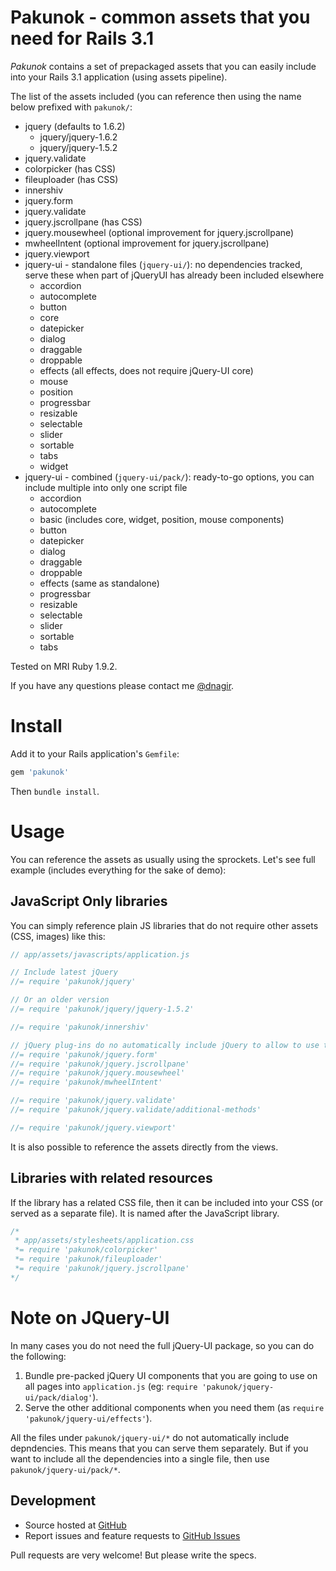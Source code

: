 # Pakunok - common assets that you need for Rails 3.1

_Pakunok_ contains a set of prepackaged assets that you can easily include into your Rails 3.1 application (using assets pipeline).

The list of the assets included (you can reference then using the name below prefixed with `pakunok/`:

- jquery (defaults to 1.6.2)
  - jquery/jquery-1.6.2
  - jquery/jquery-1.5.2
- jquery.validate
- colorpicker (has CSS)
- fileuploader (has CSS)
- innershiv
- jquery.form
- jquery.validate
- jquery.jscrollpane (has CSS)
- jquery.mousewheel (optional improvement for jquery.jscrollpane)
- mwheelIntent  (optional improvement for jquery.jscrollpane)
- jquery.viewport
- jquery-ui - standalone files (`jquery-ui/`): no dependencies tracked, serve these when part of jQueryUI has already been included elsewhere
  - accordion
  - autocomplete
  - button
  - core
  - datepicker
  - dialog
  - draggable
  - droppable
  - effects (all effects, does not require jQuery-UI core)
  - mouse
  - position
  - progressbar
  - resizable
  - selectable
  - slider
  - sortable
  - tabs
  - widget
- jquery-ui -  combined (`jquery-ui/pack/`): ready-to-go options, you can include multiple into only one script file
  - accordion
  - autocomplete
  - basic (includes core, widget, position, mouse components)
  - button
  - datepicker
  - dialog
  - draggable
  - droppable
  - effects (same as standalone)
  - progressbar
  - resizable
  - selectable
  - slider
  - sortable
  - tabs


Tested on MRI Ruby 1.9.2.

If you have any questions please contact me [@dnagir](http://www.ApproachE.com).


# Install

Add it to your Rails application's `Gemfile`:

```ruby
gem 'pakunok'
```

Then `bundle install`.

# Usage

You can reference the assets as usually using the sprockets.
Let's see full example (includes everything for the sake of demo):



## JavaScript Only libraries

You can simply reference plain JS libraries that do not require other assets (CSS, images) like this:

```javascript
// app/assets/javascripts/application.js

// Include latest jQuery
//= require 'pakunok/jquery'

// Or an older version
//= require 'pakunok/jquery/jquery-1.5.2'

//= require 'pakunok/innershiv'

// jQuery plug-ins do no automatically include jQuery to allow to use them as a separate script tag
//= require 'pakunok/jquery.form'
//= require 'pakunok/jquery.jscrollpane'
//= require 'pakunok/jquery.mousewheel'
//= require 'pakunok/mwheelIntent'

//= require 'pakunok/jquery.validate'
//= require 'pakunok/jquery.validate/additional-methods'

//= require 'pakunok/jquery.viewport'
```

It is also possible to reference the assets directly from the views.

## Libraries with related resources

If the library has a related CSS file, then it can be included into your CSS (or served as a separate file).
It is named after the JavaScript library.

```css
/*
 * app/assets/stylesheets/application.css
 *= require 'pakunok/colorpicker'
 *= require 'pakunok/fileuploader'
 *= require 'pakunok/jquery.jscrollpane' 
*/
```


# Note on JQuery-UI

In many cases you do not need the full jQuery-UI package, so you can do the following:

1. Bundle pre-packed jQuery UI components that you are going to use on all pages into `application.js` (eg: `require 'pakunok/jquery-ui/pack/dialog'`).
2. Serve the other additional components when you need them (as `require 'pakunok/jquery-ui/effects'`).

All the files under `pakunok/jquery-ui/*` do not automatically include depndencies. This means that you can serve them separately.
But if you want to include all the dependencies into a single file, then use `pakunok/jquery-ui/pack/*`.


## Development

- Source hosted at [GitHub](https://github.com/dnagir/pakunok)
- Report issues and feature requests to [GitHub Issues](https://github.com/dnagir/pakunok/issues)

Pull requests are very welcome! But please write the specs.
